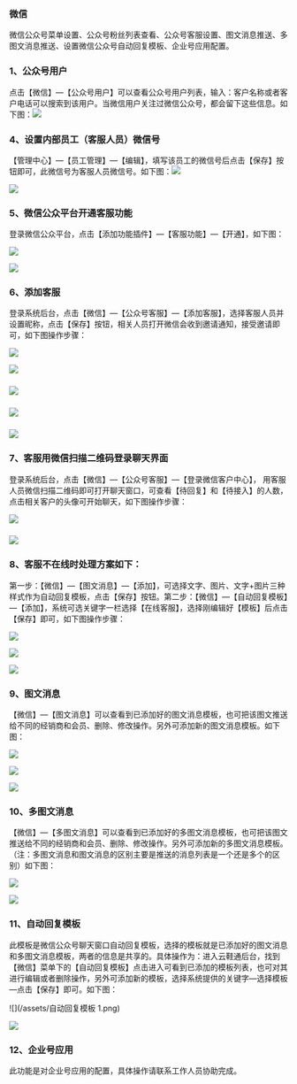### 微信

微信公众号菜单设置、公众号粉丝列表查看、公众号客服设置、图文消息推送、多图文消息推送、设置微信公众号自动回复模板、企业号应用配置。

### 1、公众号用户

点击【微信】—【公众号用户】可以查看公众号用户列表，输入：客户名称或者客户电话可以搜索到该用户。当微信用户关注过微信公众号，都会留下这些信息。如下图：![](/assets/公众号用户.png)

### 4、设置内部员工（客服人员）微信号

【管理中心】—【员工管理】—【编辑】，填写该员工的微信号后点击【保存】按钮即可，此微信号为客服人员微信号。如下图：![](/assets/员工管理1.png)

![](/assets/员工管理2.jpg)

### 5、微信公众平台开通客服功能

登录微信公众平台，点击【添加功能插件】—【客服功能】—【开通】，如下图：

![](/assets/添加功能插件1.png)

![](/assets/添加客服功能.jpg)

### 6、添加客服

登录系统后台，点击【微信】—【公众号客服】—【添加客服】，选择客服人员并设置昵称，点击【保存】按钮，相关人员打开微信会收到邀请通知，接受邀请即可，如下图操作步骤：

![](/assets/添加客服1.jpg)

![](/assets/添加客服2.jpg)

### ![](/assets/w.jpg)

### ![](/assets/o.jpg)

### ![](/assets/r.jpg)

### 7、客服用微信扫描二维码登录聊天界面

登录系统后台，点击【微信】—【公众号客服】—【登录微信客户中心】， 用客服人员微信扫描二维码即可打开聊天窗口，可查看【待回复】和【待接入】的人数，点击相关客户的头像可开始聊天，如下图操作步骤：

![](/assets/登录微信客服中心1.jpg)

### ![](/assets/开始聊天.jpg)

### 8、客服不在线时处理方案如下：

第一步：【微信】—【图文消息】—【添加】，可选择文字、图片、文字+图片三种样式作为自动回复模板，点击【保存】按钮。第二步：【微信】—【自动回复模板】—【添加】，系统可选关键字一栏选择【在线客服】，选择刚编辑好【模板】后点击【保存】即可，如下图操作步骤：

![](/assets/图文消息1.jpg)

![](/assets/添加自动回复模板1.jpg)

![](/assets/自动回复模板.jpg)

### 9、图文消息

【微信】—【图文消息】可以查看到已添加好的图文消息模板，也可把该图文推送给不同的经销商和会员、删除、修改操作。另外可添加新的图文消息模板。如下图：

![](/assets/图文消息1.png)

![](/assets/图文消息2.png)

![](/assets/图文消息3.png)

### 10、多图文消息

【微信】—【多图文消息】可以查看到已添加好的多图文消息模板，也可把该图文推送给不同的经销商和会员、删除、修改操作。另外可添加新的多图文消息模板。（注：多图文消息和图文消息的区别主要是推送的消息列表是一个还是多个的区别）如下图：

![](/assets/多图文消息1.png)

![](/assets/多图文消息2.png)

### 11、自动回复模板

此模板是微信公众号聊天窗口自动回复模板，选择的模板就是已添加好的图文消息和多图文消息模板，两者的信息是共享的。具体操作为：进入云鞋通后台，找到【微信】菜单下的【自动回复模板】点击进入可看到已添加的模板列表，也可对其进行编辑或者删除操作，另外可添加新的模板，选择系统提供的关键字—选择模板—点击【保存】即可。如下图：

![](/assets/自动回复模板 1.png)

![](/assets/自动回复模板2.png)

### 12、企业号应用

此功能是对企业号应用的配置，具体操作请联系工作人员协助完成。

